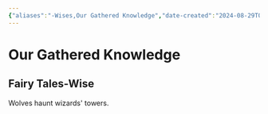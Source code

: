 ```yaml
---
{"aliases":"-Wises,Our Gathered Knowledge","date-created":"2024-08-29T09:08","date-modified":"2024-08-29T09:10","title":"Our Gathered Knowledge","dg-publish":true,"dg-path":"moonrise/-Wises.md","permalink":"/moonrise/wises/","dgPassFrontmatter":true}
---
```



# Our Gathered Knowledge

## Fairy Tales-Wise

Wolves haunt wizards' towers.
